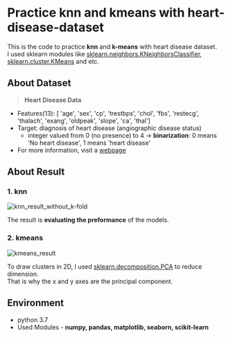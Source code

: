 Practice knn and kmeans with heart-disease-dataset 
=============

This is the code to practice **knn** and **k-means** with heart disease dataset.<br>
I used sklearn modules like [sklearn.neighbors.KNeighborsClassifier](https://scikit-learn.org/stable/modules/generated/sklearn.neighbors.KNeighborsClassifier.html), [sklearn.cluster.KMeans](https://scikit-learn.org/stable/modules/generated/sklearn.cluster.KMeans.html) and etc.

About Dataset
-----
> **Heart Disease Data**

* Features(13): [ 'age', 'sex', 'cp', 'trestbps', 'chol', 'fbs', 'restecg', 'thalach', 'exang', 'oldpeak', 'slope', 'ca', 'thal']
* Target: diagnosis of heart disease (angiographic disease status)
    *  integer valued from 0 (no presence) to 4 -> **binarization**: 0 means 'No heart disease', 1 means 'heart disease'
* For more information, visit a [webpage](https://archive.ics.uci.edu/ml/datasets/Heart+Disease)

About Result
-----

### 1. knn 
![knn_result_without_k-fold](https://user-images.githubusercontent.com/66738234/122314636-84ab8300-cf53-11eb-9482-246324aa7999.png)

The result is **evaluating the preformance** of the models.

<!--You can practice the usage and compare [K-fold](https://scikit-learn.org/stable/modules/generated/sklearn.model_selection.KFold.html), [stratified k-fold](https://scikit-learn.org/stable/modules/generated/sklearn.model_selection.StratifiedKFold.html), and normal knn method.<br>
The result is evaluating the preformance of the models. -->

### 2. kmeans
![kmeans_result](https://user-images.githubusercontent.com/66738234/121795377-0d23de00-cc4b-11eb-8284-f33c7f0c5088.png)

To draw clusters in 2D, I used [sklearn.decomposition.PCA](https://scikit-learn.org/stable/modules/generated/sklearn.decomposition.PCA.html) to reduce dimension.<br>
That is why the x and y axes are the principal component.

Environment
----
- python 3.7
- Used Modules - **numpy, pandas, matplotlib, seaborn, scikit-learn**
